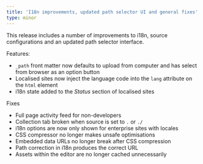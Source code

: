 ```yaml
---
title: 'I18n improvements, updated path selector UI and general fixes'
type: minor
---
```



This release includes a number of improvements to i18n, source configurations and an updated path selector interface.

Features:

* `_path` front matter now defaults to upload from computer and has select from browser as an option button
* Localised sites now inject the language code into the `lang` attribute on the `html` element
* i18n state added to the *Status* section of localised sites


Fixes

* Full page activity feed for non-developers
* Collection tab broken when source is set to `.` or `./`
* i18n options are now only shown for enterprise sites with locales
* CSS compressor no longer makes unsafe optimisations
* Embedded data URLs no longer break after CSS compression
* Path correction in i18n produces the correct URL
* Assets within the editor are no longer cached unnecessarily&nbsp;